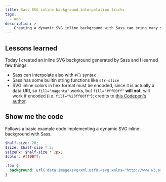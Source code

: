 ```yaml
---
title: Sass SVG inline background interpolation tricks
tags:
  - Web
description: >
    Creating a dynamic SVG inline background with Sass can bring many surprises. Let me share these tricks.
---
```


## Lessons learned

Today I created an inline SVG background generated by Sass and I learned few things:

* Sass can interpolate also with `#{}` syntax
* Sass has some builtin string functions like `str-slice`
* SVG inline colors in hex format must be encoded, since it is actually a data URI, so `fill="magenta"` works, but `fill="#ff00ff"` **will not**, will work if encoded (i.e. `fill="%23ff00ff"`); credits to [this Codepen's author](https://codepen.io/gunnarbittersmann/pen/BoovjR).

## Show me the code

Follows a basic example code implementing a dynamic SVG inline background with Sass.

```scss
$half-size: 20;
$size: $half-size * 2;
$sizePx: $half-size * 2px;
$color: #ff00ff;

.foo {
  background: url('data:image/svg+xml;utf8,<svg xmlns="http://www.w3.org/2000/svg" xmlns:xlink="http://www.w3.org/1999/xlink" version="1.1" height="#{$sizePx}" width="#{$sizePx}" viewBox="0 0 #{$size} #{$size}"><circle cx="#{$half-size}" cy="#{$half-size}" r="#{$half-size}" fill="%23#{str-slice(#{$color}, 2)}"></circle></svg>');
}
```
